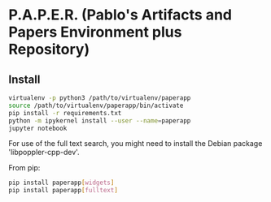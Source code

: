 # P.A.P.E.R. (Pablo's Artifacts and Papers Environment plus Repository)

## Install

```bash
virtualenv -p python3 /path/to/virtualenv/paperapp
source /path/to/virtualenv/paperapp/bin/activate
pip install -r requirements.txt
python -m ipykernel install --user --name=paperapp
jupyter notebook
```

For use of the full text search, you might need to install the Debian
package 'libpoppler-cpp-dev'.

From pip:

```bash
pip install paperapp[widgets]
pip install paperapp[fulltext]
```
